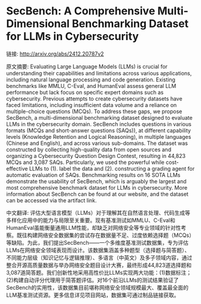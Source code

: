 # SecBench: A Comprehensive Multi-Dimensional Benchmarking Dataset for LLMs in Cybersecurity

链接: http://arxiv.org/abs/2412.20787v2

原文摘要:
Evaluating Large Language Models (LLMs) is crucial for understanding their
capabilities and limitations across various applications, including natural
language processing and code generation. Existing benchmarks like MMLU, C-Eval,
and HumanEval assess general LLM performance but lack focus on specific expert
domains such as cybersecurity. Previous attempts to create cybersecurity
datasets have faced limitations, including insufficient data volume and a
reliance on multiple-choice questions (MCQs). To address these gaps, we propose
SecBench, a multi-dimensional benchmarking dataset designed to evaluate LLMs in
the cybersecurity domain. SecBench includes questions in various formats (MCQs
and short-answer questions (SAQs)), at different capability levels (Knowledge
Retention and Logical Reasoning), in multiple languages (Chinese and English),
and across various sub-domains. The dataset was constructed by collecting
high-quality data from open sources and organizing a Cybersecurity Question
Design Contest, resulting in 44,823 MCQs and 3,087 SAQs. Particularly, we used
the powerful while cost-effective LLMs to (1). label the data and (2).
constructing a grading agent for automatic evaluation of SAQs. Benchmarking
results on 16 SOTA LLMs demonstrate the usability of SecBench, which is
arguably the largest and most comprehensive benchmark dataset for LLMs in
cybersecurity. More information about SecBench can be found at our website, and
the dataset can be accessed via the artifact link.

中文翻译:
评估大型语言模型（LLMs）对于理解其在自然语言处理、代码生成等多样化应用中的能力与局限至关重要。现有基准测试如MMLU、C-Eval和HumanEval虽能衡量通用LLM性能，却缺乏对网络安全等专业领域的针对性考察。既往构建网络安全数据集的尝试存在数据量不足、过度依赖选择题（MCQs）等缺陷。为此，我们提出SecBench——一个多维度基准测试数据集，专为评估LLMs在网络安全领域表现而设计。该数据集涵盖多种题型（选择题与简答题）、不同能力层级（知识记忆与逻辑推理）、多语言（中英文）及多子领域内容，通过整合开源高质量数据与举办网络安全题目设计大赛，最终形成44,823道选择题和3,087道简答题。我们创新性地采用高性价比LLMs实现两大功能：(1)数据标注；(2)构建自动评分代理用于简答题评估。对16个前沿LLMs的测试结果验证了SecBench的实用性，该数据集目前堪称网络安全领域规模最大、覆盖最全面的LLM基准测试资源。更多信息详见项目网站，数据集可通过制品链接获取。

